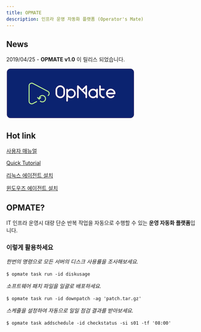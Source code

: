 ```yaml
---
title: OPMATE
description: 인프라 운영 자동화 플랫폼 (Operator's Mate)
---
```


## News

2019/04/25 - **OPMATE v1.0** 이 릴리스 되었습니다.

![Alt text](/img/logo-blue-small.png)

## Hot link

[사용자 매뉴얼](/document/Overview.md)

[Quick Tutorial](/document/QuickTutorial.md)

[리눅스 에이전트 설치](/document/InstallAgentLinux.md)

[윈도우즈 에이전트 설치](/document/InstallAgentWindows.md)

## OPMATE?

IT 인프라 운영시 대량 단순 반복 작업을 자동으로 수행할 수 있는 **운영 자동화 플랫폼**입니다.

### 이렇게 활용하세요

*한번의 명령으로 모든 서버의 디스크 사용률을 조사해보세요.*

`$ opmate task run -id diskusage`

*소프트웨어 패치 파일을 일괄로 배포하세요.*

`$ opmate task run -id downpatch -ag 'patch.tar.gz'`

*스케쥴을 설정하여 자동으로 일일 점검 결과를 받아보세요.*

`$ opmate task addschedule -id checkstatus -si s01 -tf '08:00'`


